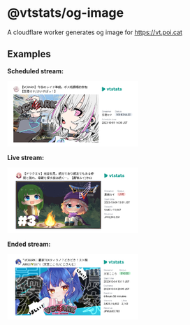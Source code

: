 # @vtstats/og-image

A cloudflare worker generates og image for https://vt.poi.cat

## Examples

**Scheduled stream:**

<img src="images/cWDPJwvCnYc.png" width="300px" height="150px" />

**Live stream:**

<img src="images/vLfCSGO15xg.png" width="300px" height="150px" />

**Ended stream:**

<img src="images/yoQ75eAfBUI.png" width="300px" height="150px" />
